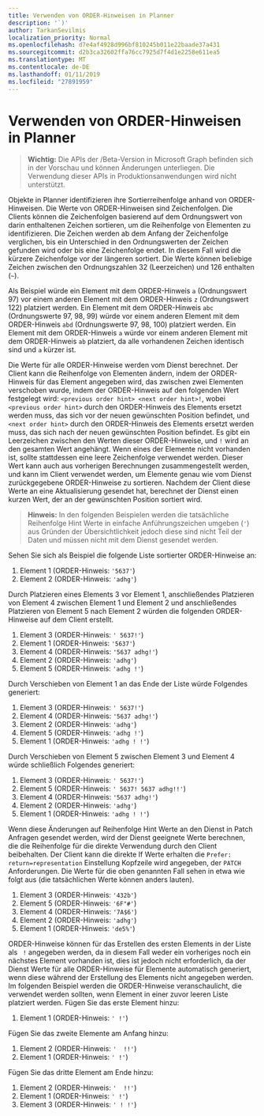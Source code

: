```yaml
---
title: Verwenden von ORDER-Hinweisen in Planner
description: '`)'
author: TarkanSevilmis
localization_priority: Normal
ms.openlocfilehash: d7e4af4928d996bf810245b011e22baade37a431
ms.sourcegitcommit: d2b3ca32602ffa76cc7925d7f4d1e2258e611ea5
ms.translationtype: MT
ms.contentlocale: de-DE
ms.lasthandoff: 01/11/2019
ms.locfileid: "27891959"
---
```

# <a name="using-order-hints-in-planner"></a>Verwenden von ORDER-Hinweisen in Planner

> **Wichtig:** Die APIs der /Beta-Version in Microsoft Graph befinden sich in der Vorschau und können Änderungen unterliegen. Die Verwendung dieser APIs in Produktionsanwendungen wird nicht unterstützt.

Objekte in Planner identifizieren ihre Sortierreihenfolge anhand von ORDER-Hinweisen. Die Werte von ORDER-Hinweisen sind Zeichenfolgen. Die Clients können die Zeichenfolgen basierend auf dem Ordnungswert von darin enthaltenen Zeichen sortieren, um die Reihenfolge von Elementen zu identifizieren. Die Zeichen werden ab dem Anfang der Zeichenfolge verglichen, bis ein Unterschied in den Ordnungswerten der Zeichen gefunden wird oder bis eine Zeichenfolge endet. In diesem Fall wird die kürzere Zeichenfolge vor der längeren sortiert. Die Werte können beliebige Zeichen zwischen den Ordnungszahlen 32 (Leerzeichen) und 126 enthalten (`~`).

Als Beispiel würde ein Element mit dem ORDER-Hinweis `a` (Ordnungswert 97) vor einem anderen Element mit dem ORDER-Hinweis `z` (Ordnungswert 122) platziert werden. Ein Element mit dem ORDER-Hinweis `abc` (Ordnungswerte 97, 98, 99) würde vor einem anderen Element mit dem ORDER-Hinweis `abd` (Ordnungswerte 97, 98, 100) platziert werden. Ein Element mit dem ORDER-Hinweis `a` würde vor einem anderen Element mit dem ORDER-Hinweis `ab` platziert, da alle vorhandenen Zeichen identisch sind und `a` kürzer ist.

Die Werte für alle ORDER-Hinweise werden vom Dienst berechnet. Der Client kann die Reihenfolge von Elementen ändern, indem der ORDER-Hinweis für das Element angegeben wird, das zwischen zwei Elementen verschoben wurde, indem der ORDER-Hinweis auf den folgenden Wert festgelegt wird: `<previous order hint> <next order hint>!`, wobei `<previous order hint>` durch den ORDER-Hinweis des Elements ersetzt werden muss, das sich vor der neuen gewünschten Position befindet, und `<next order hint>` durch den ORDER-Hinweis des Elements ersetzt werden muss, das sich nach der neuen gewünschten Position befindet. Es gibt ein Leerzeichen zwischen den Werten dieser ORDER-Hinweise, und `!` wird an den gesamten Wert angehängt. Wenn eines der Elemente nicht vorhanden ist, sollte stattdessen eine leere Zeichenfolge verwendet werden. Dieser Wert kann auch aus vorherigen Berechnungen zusammengestellt werden, und kann im Client verwendet werden, um Elemente genau wie vom Dienst zurückgegebene ORDER-Hinweise zu sortieren. Nachdem der Client diese Werte an eine Aktualisierung gesendet hat, berechnet der Dienst einen kurzen Wert, der an der gewünschten Position sortiert wird.

> **Hinweis:** In den folgenden Beispielen werden die tatsächliche Reihenfolge Hint Werte in einfache Anführungszeichen umgeben (`'`) aus Gründen der Übersichtlichkeit jedoch diese sind nicht Teil der Daten und müssen nicht mit dem Dienst gesendet werden.
 
Sehen Sie sich als Beispiel die folgende Liste sortierter ORDER-Hinweise an:

1. Element 1 (ORDER-Hinweis: `'5637'`)
2. Element 2 (ORDER-Hinweis: `'adhg'`)

Durch Platzieren eines Elements 3 vor Element 1, anschließendes Platzieren von Element 4 zwischen Element 1 und Element 2 und anschließendes Platzieren von Element 5 nach Element 2 würden die folgenden ORDER-Hinweise auf dem Client erstellt. 

1. Element 3 (ORDER-Hinweis: `' 5637!'`)
2. Element 1 (ORDER-Hinweis: `'5637'`)
3. Element 4 (ORDER-Hinweis: `'5637 adhg!'`)
4. Element 2 (ORDER-Hinweis: `'adhg'`)
5. Element 5 (ORDER-Hinweis: `'adhg !'`)

Durch Verschieben von Element 1 an das Ende der Liste würde Folgendes generiert:

1. Element 3 (ORDER-Hinweis: `' 5637!'`)
2. Element 4 (ORDER-Hinweis: `'5637 adhg!'`)
3. Element 2 (ORDER-Hinweis: `'adhg'`)
4. Element 5 (ORDER-Hinweis: `'adhg !'`)
5. Element 1 (ORDER-Hinweis: `'adhg ! !'`)

Durch Verschieben von Element 5 zwischen Element 3 und Element 4 würde schließlich Folgendes generiert:

1. Element 3 (ORDER-Hinweis: `' 5637!'`)
2. Element 5 (ORDER-Hinweis: `' 5637! 5637 adhg!!'`)
3. Element 4 (ORDER-Hinweis: `'5637 adhg!'`)
4. Element 2 (ORDER-Hinweis: `'adhg'`)
5. Element 1 (ORDER-Hinweis: `'adhg ! !'`)

Wenn diese Änderungen auf Reihenfolge Hint Werte an den Dienst in Patch Anfragen gesendet werden, wird der Dienst geeignete Werte berechnen, die die Reihenfolge für die direkte Verwendung durch den Client beibehalten. Der Client kann die direkte If Werte erhalten die `Prefer: return=representation` Einstellung Kopfzeile wird angegeben, der `PATCH` Anforderungen. Die Werte für die oben genannten Fall sehen in etwa wie folgt aus (die tatsächlichen Werte können anders lauten). 

1. Element 3 (ORDER-Hinweis: `'432b'`)
2. Element 5 (ORDER-Hinweis: `'6F"#'`)
3. Element 4 (ORDER-Hinweis: `'7A$6'`)
4. Element 2 (ORDER-Hinweis: `'adhg'`)
5. Element 1 (ORDER-Hinweis: `'de5%'`)

ORDER-Hinweise können für das Erstellen des ersten Elements in der Liste als ` !` angegeben werden, da in diesem Fall weder ein vorheriges noch ein nächstes Element vorhanden ist, dies ist jedoch nicht erforderlich, da der Dienst Werte für alle ORDER-Hinweise für Elemente automatisch generiert, wenn diese während der Erstellung des Elements nicht angegeben werden. Im folgenden Beispiel werden die ORDER-Hinweise veranschaulicht, die verwendet werden sollten, wenn Element in einer zuvor leeren Liste platziert werden. Fügen Sie das erste Element hinzu:

1. Element 1 (ORDER-Hinweis: `' !'`)

Fügen Sie das zweite Elemente am Anfang hinzu:

1. Element 2 (ORDER-Hinweis: `'  !!'`)
2. Element 1 (ORDER-Hinweis: `' !'`)

Fügen Sie das dritte Element am Ende hinzu:

1. Element 2 (ORDER-Hinweis: `'  !!'`)
2. Element 1 (ORDER-Hinweis: `' !'`)
3. Element 3 (ORDER-Hinweis: `' ! !'`)







